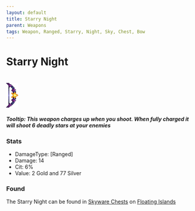 ```yaml
---
layout: default
title: Starry Night
parent: Weapons
tags: Weapon, Ranged, Starry, Night, Sky, Chest, Bow
---
```


# Starry Night
#
![Icon](https://raw.githubusercontent.com/RickLugtigheid/SupernovaMod/main/Items/Weapons/PreHardmode/StarNight.png)

##### Tooltip: *This weapon charges up when you shoot. When fully charged it will shoot 6 deadly stars at your enemies*

### Stats
- DamageType: [Ranged]
- Damage: 14
- Cit: 6%
- Value: 2 Gold and 77 Silver

### Found
The Starry Night can be found in [Skyware Chests](https://terraria.fandom.com/wiki/Chests) on [Floating Islands](https://terraria.fandom.com/wiki/Floating_Islands)
